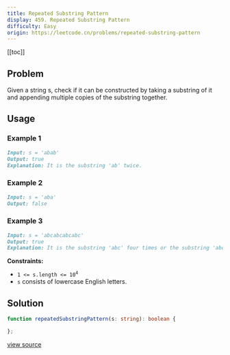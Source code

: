 ```yaml
---
title: Repeated Substring Pattern
display: 459. Repeated Substring Pattern
difficulty: Easy
origin: https://leetcode.cn/problems/repeated-substring-pattern
---
```


[[toc]]

## Problem

Given a string s, check if it can be constructed by taking a substring of it and appending multiple copies of the substring together.

## Usage

### Example 1

```md
Input: s = 'abab'
Output: true
Explanation: It is the substring 'ab' twice.
```

### Example 2

```md
Input: s = 'aba'
Output: false
```

### Example 3

```md
Input: s = 'abcabcabcabc'
Output: true
Explanation: It is the substring 'abc' four times or the substring 'abcabc' twice.
```


**Constraints:**

- <code>1 &lt;= s.length &lt;= 10<sup>4</sup></code>
- <code>s</code> consists of lowercase English letters.


## Solution

```ts
function repeatedSubstringPattern(s: string): boolean {

};
```

[view source](https://leetcode.cn/problems/repeated-substring-pattern)
